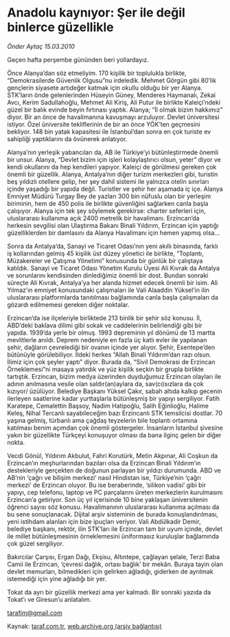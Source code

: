 # Anadolu kaynıyor: Şer ile değil binlerce güzellikle

*Önder Aytaç 15.03.2010*

<div class="yazi"><p>Geçen hafta perşembe gününden beri yollardayız.</p>
<p>Önce Alanya’dan söz etmeliyim. 170 kişilik bir toplulukla birlikte, “Demokrasilerde Güvenlik Olgusu”nu irdeledik. Mehmet Görgün gibi 80’lik gençlerin siyasete artıdeğer katmak için okullu olduğu bir yer Alanya. STK’ların önde gelenlerinden Hüseyin Güney, Menderes Haymanalı, Zekai Avcı, Kerim Sadullahoğlu, Mehmet Ali Kiriş, Ali Putur ile birlikte Kaleiçi’ndeki güzel bir balık evinde beyin fırtınası yaptık. Alanya; “İl olmak bizim hakkımız” diyor. Bir an önce de havalimanına kavuşmayı arzuluyor. Devlet üniversitesi istiyor. Özel üniversite tekliflerinin de bir an önce YÖK’ten geçmesini bekliyor. 148 bin yatak kapasitesi ile İstanbul’dan sonra en çok turiste ev sahipliği yaptıklarını da övünerek anlatıyor.</p>
<p>Alanya’nın yerleşik yabancıları da, AB ile Türkiye’yi bütünleştirmede önemli bir unsur. Alanya, “Devlet bizim için işleri kolaylaştırıcı olsun, yeter” diyor ve kendi okullarını da hep kendileri yapıyor. Kaleiçi de görülmesi gereken çok önemli bir güzellik. Alanya, Antalya’nın diğer turizm merkezleri gibi, turistin beş yıldızlı otellere gelip, her şey dahil sistemi ile yalnızca otelin sınırları içinde yaşadığı bir yapıda değil. Turistler ve şehir her aşamada iç içe. Alanya Emniyet Müdürü Turgay Bey de yazları 300 bin nüfuslu olan bir yerleşim biriminin, hem de 450 polis ile birlikte güvenliğini sağlarken canla başla çalışıyor. Alanya için tek şey söylemek gerekirse: charter seferleri için, uluslararası kullanıma açık 2400 metrelik bir havalimanı. Erzincan’da herkesin sevgilisi olan Ulaştırma Bakanı Binali Yıldırım, Erzincan için yaptığı güzelliklerden bir damlasını da Alanya Havalimanı için hemen yapmış olsa...</p>
<p>Sonra da Antalya’da, Sanayi ve Ticaret Odası’nın yeni akıllı binasında, farklı iş kollarından gelmiş 45 kişilik üst düzey yönetici ile birlikte, “Toplantı, Müzakereler ve Çatışma Yönetimi” konusunda bir günlük bir çalıştaya katıldık. Sanayi ve Ticaret Odası Yönetim Kurulu Üyesi Ali Kıvrak da Antalya ve sorunlarını kendisinden dinlediğimiz önemli bir dost. Bundan sonraki süreçte Ali Kıvrak, Antalya’ya her alanda hizmet edecek önemli bir isim. Ali Yılmaz’ın emniyet konusundaki çalışmaları ile Vali Alaaddin Yüksel’in ilin uluslararası platformlarda tanıtılması bağlamında canla başla çalışmaları da gözardı edilmemesi gereken diğer noktalar.</p>
<p>Erzincan’da ise ilçeleriyle birliktede 213 binlik bir şehir söz konusu. İl, ABD’deki baklava dilimi gibi sokak ve caddelerinin belirlendiği gibi bir yapıda. 1939’da yerle bir olmuş. 1993 depreminin yıl dönümü de 13 martta mevlitlerle anıldı. Deprem nedeniyle en fazla üç katlı evler ile yapılanan şehir, dağların çevrelediği bir ovanın içinde yer alıyor. Şehir, Esentepe’den bütünüyle görülebiliyor. İldeki herkes “Allah Binali Yıldırım’dan razı olsun. İlimiz için çok şeyler yaptı” diyor. Burada da, “Sivil Demokrasi de Erzincan Örneklemesi”ni masaya yatırdık ve yüz kişilik seçkin bir grupla birlikte tartıştık. Erzincan, bizim medya üzerinden duyduğumuz Erzincan olayları ile adının anılmasına vesile olan saldır(an)aylara da, sav(cı)sızlara da çok kızıyor/ üzülüyor. Belediye Başkanı Yüksel Çakır, sabah altıda kalkıp gecenin ilerleyen saatlerine kadar yurttaşlarla bütünleşmiş bir yapıyı sergiliyor. Fatih Karatepe, Cemalettin Başsoy, Nadim Hatipoğlu, Salih Eğinlioğlu, Halime Keleş, Nihal Tercanlı sayabileceğim bazı Erzincanlı STK temsilcisi dostlar. 70 yaşına gelmiş, türbanlı ama çağdaş teyzelerin bile toplantı ortamına katılması benim açımdan çok önemli göstergeler. İnsanların İstanbul şivesine yakın bir güzellikte Türkçeyi konuşuyor olması da bana ilginç gelen bir diğer nokta.</p>
<p>Vecdi Gönül, Yıldırım Akbulut, Fahri Korutürk, Metin Akpınar, Ali Coşkun da Erzincan’ın meşhurlarından bazıları olsa da Erzincan Binali Yıldırım’ın destekleriyle gerçekten de doğunun parlayan bir yıldızı durumunda. ABD ve AB’nin ‘çağrı ve bilişim merkezi’ nasıl Hindistan ise, Türkiye’nin ‘çağrı merkezi’ de Erzincan oluyor. Bu ise beraberinde, ‘silikon vadisi’ gibi bir yapıyı, cep telefonu, laptop ve PC parçalarını üreten merkezlerin kurulmasını Erzincan’a getiriyor. Son üç yıl içerisinde 10 bine yaklaşan üniversitenin öğrenci sayısı söz konusu. Havalimanının uluslararası kullanıma açılması da bu sene sonuçlanacak. Dijital arşiv sisteminin de burada konuşlandırılması, yeni istihdam alanları için bize ipuçları veriyor. Vali Abdülkadir Demir, belediye başkanı, rektör, ilin STK’ları ile Erzincan tam bir uyum içinde, devlet ile millet bütünleşmesinin örneklemesini üniformasız kuruluşlar bağlamında çok güzel sergiliyor.</p>
<p>Bakırcılar Çarşısı, Ergan Dağı, Ekşisu, Altıntepe, çağlayan şelale, Terzi Baba Camii ile Erzincan, ‘çevresi dağlık, ortası bağlık’ bir mekân. Buraya tayin olan devlet memurları, bilmedikleri için gelirken ağladığı, giderken de ayrılmak istemediği için yine ağladığı bir yer.</p>
<p>Tokat da ayrı bir güzellik merkezi ama yer kalmadı. Bir sonraki yazıda da Tokat’ı ve Giresun’u anlatalım.</p>
<p><a href="mailto:tarafim@gmail.com">tarafim@gmail.com</a></p>
</div>

Kaynak: [taraf.com.tr](http://www.taraf.com.tr:80/makale/10462.htm), [web.archive.org (arşiv bağlantısı)](http://web.archive.org/web/20100322195011/http://www.taraf.com.tr:80/makale/10462.htm)
